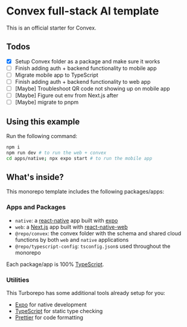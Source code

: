 # Convex full-stack AI template

This is an official starter for Convex.

## Todos

- [x] Setup Convex folder as a package and make sure it works
- [ ] Finish adding auth + backend functionality to mobile app
- [ ] Migrate mobile app to TypeScript
- [ ] Finish adding auth + backend functionality to web app
- [ ] [Maybe] Troubleshoot QR code not showing up on mobile app
- [ ] [Maybe] Figure out env from Next.js after
- [ ] [Maybe] migrate to pnpm

## Using this example

Run the following command:

```sh
npm i
npm run dev # to run the web + convex
cd apps/native; npx expo start # to run the mobile app
```

## What's inside?

This monorepo template includes the following packages/apps:

### Apps and Packages

- `native`: a [react-native](https://reactnative.dev/) app built with [expo](https://docs.expo.dev/)
- `web`: a [Next.js](https://nextjs.org/) app built with [react-native-web](https://necolas.github.io/react-native-web/)
- `@repo/convex`: the convex folder with the schema and shared cloud functions by both `web` and `native` applications
- `@repo/typescript-config`: `tsconfig.json`s used throughout the monorepo

Each package/app is 100% [TypeScript](https://www.typescriptlang.org/).

### Utilities

This Turborepo has some additional tools already setup for you:

- [Expo](https://docs.expo.dev/) for native development
- [TypeScript](https://www.typescriptlang.org/) for static type checking
- [Prettier](https://prettier.io) for code formatting

